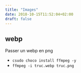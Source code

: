 ```yaml
---
title: "Images"
date: 2018-10-15T11:52:04+02:00
draft: false
---
```


## webp

Passer un webp en png

* `csudo choco install ffmpeg -y`
* `ffmpeg -i truc.webp truc.png` 
